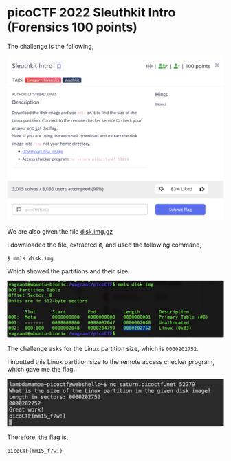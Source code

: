 # picoCTF 2022 Sleuthkit Intro (Forensics 100 points)
The challenge is the following,

![Figure 1](img/challenge.png) 

We are also given the file [disk.img.gz](./files/disk.img.gz)

I downloaded the file, extracted it, and used the following command,

`$ mmls disk.img`

Which showed the partitions and their size.

![Figure 1](img/mmls.png) 

The challenge asks for the Linux partition size, which is `0000202752`. 

I inputted this Linux partition size to the remote access checker program, which gave me the flag.

![Figure 1](img/flag.png) 

Therefore, the flag is,

`picoCTF{mm15_f7w!}`
